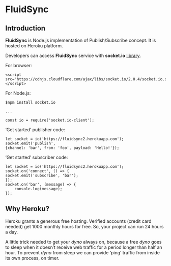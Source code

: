 # FluidSync

## Introduction

**FluidSync** is Node.js implementation of Publish/Subscribe concept. It is hosted on Heroku platform.

Developers can access **FluidSync** service with **socket.io** [library](https://socket.io/).

For browser:

```
<script src="https://cdnjs.cloudflare.com/ajax/libs/socket.io/2.0.4/socket.io.slim.js"></script>
```

For Node.js:

```
$npm install socket.io

... 

const io = require('socket.io-client');
```

‘Get started’ publisher code:

```
let socket = io('https://fluidsync2.herokuapp.com');
socket.emit('publish', 
{channel: 'bar', from: 'foo', payload: 'Hello!'});
```

‘Get started’ subscriber code:

```
let socket = io('https://fluidsync2.herokuapp.com');
socket.on('connect', () => {
socket.emit('subscribe', 'bar');
});
socket.on('bar', (message) => {               
    console.log(message);
});                       
```

## Why Heroku?

Heroku grants a generous free hosting. Verified accounts (credit card needed) get 1000 monthly hours for free. So, your project can run 24 hours a day. 

A little trick needed to get your *dyno* always on, because a free *dyno* goes to sleep when it doesn’t receive web traffic for a period longer than half an hour. To prevent *dyno* from sleep we can provide ‘ping’ traffic from inside its own process, on timer.





